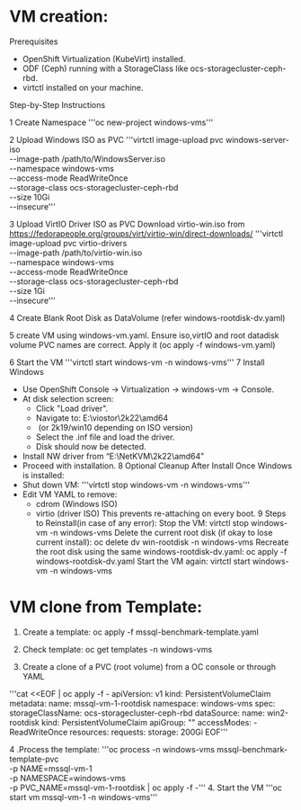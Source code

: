 
VM creation:
============
 Prerequisites
* OpenShift Virtualization (KubeVirt) installed.
* ODF (Ceph) running with a StorageClass like ocs-storagecluster-ceph-rbd.
* virtctl installed on your machine.

Step-by-Step Instructions

1️ Create Namespace
'''oc new-project windows-vms'''

2️ Upload Windows ISO as PVC
'''virtctl image-upload pvc windows-server-iso \
  --image-path /path/to/WindowsServer.iso \
  --namespace windows-vms \
  --access-mode ReadWriteOnce \
  --storage-class ocs-storagecluster-ceph-rbd \
  --size 10Gi \
  --insecure'''

3️ Upload VirtIO Driver ISO as PVC
Download virtio-win.iso from https://fedorapeople.org/groups/virt/virtio-win/direct-downloads/
'''virtctl image-upload pvc virtio-drivers \
  --image-path /path/to/virtio-win.iso \
  --namespace windows-vms \
  --access-mode ReadWriteOnce \
  --storage-class ocs-storagecluster-ceph-rbd \
  --size 1Gi \
  --insecure'''

4️ Create Blank Root Disk as DataVolume (refer windows-rootdisk-dv.yaml)

5 create VM using windows-vm.yaml. Ensure iso,virtIO and root datadisk volume PVC names are correct. Apply it (oc apply -f windows-vm.yaml)

6 Start the VM 
'''virtctl start windows-vm -n windows-vms'''
7 Install Windows
  * Use OpenShift Console → Virtualization → windows-vm → Console.
  * At disk selection screen:
    * Click "Load driver".
    * Navigate to: E:\viostor\2k22\amd64
    *  (or 2k19/win10 depending on ISO version)
    * Select the .inf file and load the driver.
    * Disk should now be detected.
  * Install NW driver from “E:\NetKVM\2k22\amd64” 
  * Proceed with installation.
8 Optional Cleanup After Install
  Once Windows is installed:
  * Shut down VM: '''virtctl stop windows-vm -n windows-vms'''
  * Edit VM YAML to remove:
      * cdrom (Windows ISO)
      * virtio (driver ISO)
  This prevents re-attaching on every boot.
9  Steps to Reinstall(in case of any error):
     Stop the VM: virtctl stop windows-vm -n windows-vms
     Delete the current root disk (if okay to lose current install): oc delete dv win-rootdisk -n windows-vms
     Recreate the root disk using the same windows-rootdisk-dv.yaml: oc apply -f windows-rootdisk-dv.yaml 
     Start the VM again: virtctl start windows-vm -n windows-vms



VM clone from Template:
=======================
1. Create a template:
oc apply -f mssql-benchmark-template.yaml

2. Check template:
oc get templates -n windows-vms
3. Create a clone of a PVC (root volume) from a OC console or through YAML

'''cat <<EOF | oc apply -f -
apiVersion: v1
kind: PersistentVolumeClaim
metadata:
  name: mssql-vm-1-rootdisk
  namespace: windows-vms
spec:
  storageClassName: ocs-storagecluster-ceph-rbd
  dataSource:
    name: win2-rootdisk
    kind: PersistentVolumeClaim
    apiGroup: ""
  accessModes:
    - ReadWriteOnce
  resources:
    requests:
      storage: 200Gi
EOF'''


4 .Process the template:
'''oc process -n windows-vms mssql-benchmark-template-pvc \
  -p NAME=mssql-vm-1 \
  -p NAMESPACE=windows-vms \
  -p PVC_NAME=mssql-vm-1-rootdisk | oc apply -f -'''
4. Start the VM
'''oc start vm mssql-vm-1 -n windows-vms'''
